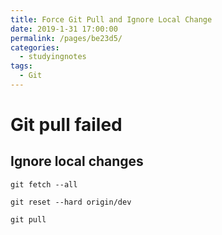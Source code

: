 ```yaml
---
title: Force Git Pull and Ignore Local Change
date: 2019-1-31 17:00:00
permalink: /pages/be23d5/
categories:
  - studyingnotes
tags:
  - Git
---
```

# Git pull failed

## Ignore local changes

``` shell
git fetch --all

git reset --hard origin/dev

git pull
```
